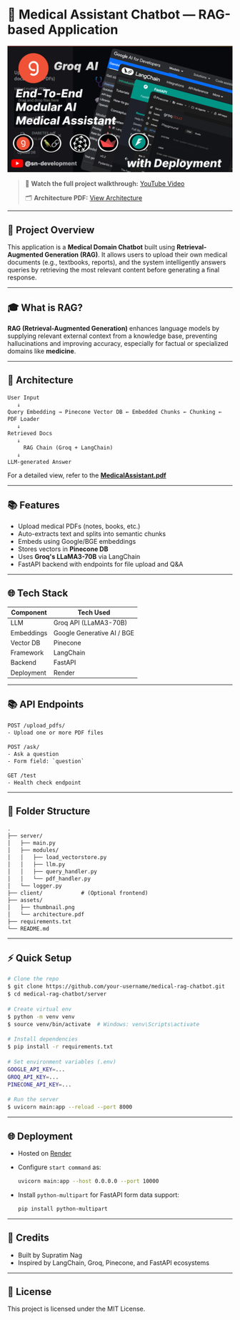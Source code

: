 # 📅 Medical Assistant Chatbot — RAG-based Application

![Medical Chatbot Thumbnail](./assets/medicalAssistant.png)

> 🎥 **Watch the full project walkthrough:** [YouTube Video](https://youtube.com/your-video-link)
>
> 🗂️ **Architecture PDF:** [View Architecture](./assets/MedicalAssistant.pdf)

---

## 🧠 Project Overview

This application is a **Medical Domain Chatbot** built using **Retrieval-Augmented Generation (RAG)**. It allows users to upload their own medical documents (e.g., textbooks, reports), and the system intelligently answers queries by retrieving the most relevant content before generating a final response.

---

## 🎓 What is RAG?

**RAG (Retrieval-Augmented Generation)** enhances language models by supplying relevant external context from a knowledge base, preventing hallucinations and improving accuracy, especially for factual or specialized domains like **medicine**.

---

## 🔄 Architecture

```
User Input
   ↓
Query Embedding → Pinecone Vector DB ← Embedded Chunks ← Chunking ← PDF Loader
   ↓
Retrieved Docs
   ↓
     RAG Chain (Groq + LangChain)
   ↓
LLM-generated Answer
```

For a detailed view, refer to the **[MedicalAssistant.pdf](./assets/MedicalAssistant.pdf)**

---

## 📚 Features

- Upload medical PDFs (notes, books, etc.)
- Auto-extracts text and splits into semantic chunks
- Embeds using Google/BGE embeddings
- Stores vectors in **Pinecone DB**
- Uses **Groq's LLaMA3-70B** via LangChain
- FastAPI backend with endpoints for file upload and Q\&A

---

## 🌐 Tech Stack

| Component  | Tech Used                  |
| ---------- | -------------------------- |
| LLM        | Groq API (LLaMA3-70B)      |
| Embeddings | Google Generative AI / BGE |
| Vector DB  | Pinecone                   |
| Framework  | LangChain                  |
| Backend    | FastAPI                    |
| Deployment | Render                     |

---

## 📚 API Endpoints

```http
POST /upload_pdfs/
- Upload one or more PDF files

POST /ask/
- Ask a question
- Form field: `question`

GET /test
- Health check endpoint
```

---

## 📁 Folder Structure

```
.
├── server/
│   ├── main.py
│   ├── modules/
│   │   ├── load_vectorstore.py
│   │   ├── llm.py
│   │   ├── query_handler.py
│   │   └── pdf_handler.py
│   └── logger.py
├── client/            # (Optional frontend)
├── assets/
│   ├── thumbnail.png
│   └── architecture.pdf
├── requirements.txt
└── README.md
```

---

## ⚡ Quick Setup

```bash
# Clone the repo
$ git clone https://github.com/your-username/medical-rag-chatbot.git
$ cd medical-rag-chatbot/server

# Create virtual env
$ python -m venv venv
$ source venv/bin/activate  # Windows: venv\Scripts\activate

# Install dependencies
$ pip install -r requirements.txt

# Set environment variables (.env)
GOOGLE_API_KEY=...
GROQ_API_KEY=...
PINECONE_API_KEY=...

# Run the server
$ uvicorn main:app --reload --port 8000
```

---

## 🌐 Deployment

- Hosted on [Render](https://render.com)
- Configure `start command` as:

  ```bash
  uvicorn main:app --host 0.0.0.0 --port 10000
  ```

- Install `python-multipart` for FastAPI form data support:

  ```bash
  pip install python-multipart
  ```

---

## 🌟 Credits

- Built by Supratim Nag
- Inspired by LangChain, Groq, Pinecone, and FastAPI ecosystems

---

## 🎉 License

This project is licensed under the MIT License.

